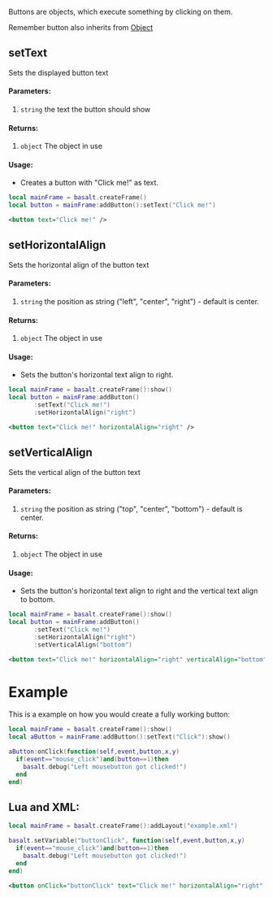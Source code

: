 Buttons are objects, which execute something by clicking on them.<br>

Remember button also inherits from [Object](objects/Object.md)

## setText
Sets the displayed button text
#### Parameters: 
1. `string` the text the button should show

#### Returns:
1. `object` The object in use

#### Usage:
* Creates a button with "Click me!" as text.
```lua
local mainFrame = basalt.createFrame()
local button = mainFrame:addButton():setText("Click me!")
```

```xml
<button text="Click me!" />
```

## setHorizontalAlign
Sets the horizontal align of the button text

#### Parameters: 
1. `string` the position as string ("left", "center", "right") - default is center.

#### Returns:
1. `object` The object in use

#### Usage:
* Sets the button's horizontal text align to right. 
```lua
local mainFrame = basalt.createFrame():show()
local button = mainFrame:addButton()
       :setText("Click me!")
       :setHorizontalAlign("right")
```

```xml
<button text="Click me!" horizontalAlign="right" />
```

## setVerticalAlign
Sets the vertical align of the button text

#### Parameters: 
1. `string` the position as string ("top", "center", "bottom") - default is center.

#### Returns:
1. `object` The object in use

#### Usage:
* Sets the button's horizontal text align to right and the vertical text align to bottom. 
```lua
local mainFrame = basalt.createFrame():show()
local button = mainFrame:addButton()
       :setText("Click me!")
       :setHorizontalAlign("right")
       :setVerticalAlign("bottom")
```

```xml
<button text="Click me!" horizontalAlign="right" verticalAlign="bottom" />
```

# Example
This is a example on how you would create a fully working button:
```lua
local mainFrame = basalt.createFrame():show()
local aButton = mainFrame:addButton():setText("Click"):show()

aButton:onClick(function(self,event,button,x,y)
  if(event=="mouse_click")and(button==1)then
    basalt.debug("Left mousebutton got clicked!")
  end
end)
```

## Lua and XML:
```lua
local mainFrame = basalt.createFrame():addLayout("example.xml")

basalt.setVariable("buttonClick", function(self,event,button,x,y)
  if(event=="mouse_click")and(button==1)then
    basalt.debug("Left mousebutton got clicked!")
  end
end)
```

```xml
<button onClick="buttonClick" text="Click me!" horizontalAlign="right" verticalAlign="bottom" />
```